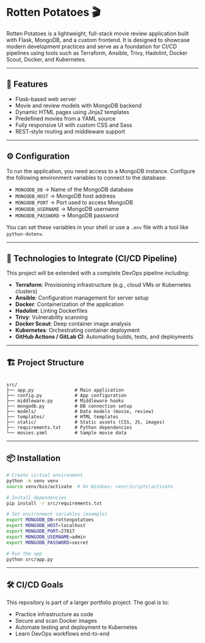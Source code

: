 # Rotten Potatoes 🎬

Rotten Potatoes is a lightweight, full-stack movie review application built with Flask, MongoDB, and a custom frontend. It is designed to showcase modern development practices and serve as a foundation for CI/CD pipelines using tools such as Terraform, Ansible, Trivy, Hadolint, Docker Scout, Docker, and Kubernetes.

---

## 🚀 Features

- Flask-based web server
- Movie and review models with MongoDB backend
- Dynamic HTML pages using Jinja2 templates
- Predefined movies from a YAML source
- Fully responsive UI with custom CSS and Sass
- REST-style routing and middleware support

---

## ⚙️ Configuration

To run the application, you need access to a MongoDB instance. Configure the following environment variables to connect to the database:

- `MONGODB_DB` → Name of the MongoDB database
- `MONGODB_HOST` → MongoDB host address
- `MONGODB_PORT` → Port used to access MongoDB
- `MONGODB_USERNAME` → MongoDB username
- `MONGODB_PASSWORD` → MongoDB password

You can set these variables in your shell or use a `.env` file with a tool like `python-dotenv`.

---

## 🧪 Technologies to Integrate (CI/CD Pipeline)

This project will be extended with a complete DevOps pipeline including:

- **Terraform**: Provisioning infrastructure (e.g., cloud VMs or Kubernetes clusters)
- **Ansible**: Configuration management for server setup
- **Docker**: Containerization of the application
- **Hadolint**: Linting Dockerfiles
- **Trivy**: Vulnerability scanning
- **Docker Scout**: Deep container image analysis
- **Kubernetes**: Orchestrating container deployment
- **GitHub Actions / GitLab CI**: Automating builds, tests, and deployments

---

## 🏗️ Project Structure

```

src/
├── app.py               # Main application
├── config.py            # App configuration
├── middleware.py        # Middleware hooks
├── mongodb.py           # DB connection setup
├── models/              # Data models (movie, review)
├── templates/           # HTML templates
├── static/              # Static assets (CSS, JS, images)
├── requirements.txt     # Python dependencies
└── movies.yaml          # Sample movie data

````

---

## 📦 Installation

```bash
# Create virtual environment
python -m venv venv
source venv/bin/activate  # On Windows: venv\Scripts\activate

# Install dependencies
pip install -r src/requirements.txt

# Set environment variables (example)
export MONGODB_DB=rottenpotatoes
export MONGODB_HOST=localhost
export MONGODB_PORT=27017
export MONGODB_USERNAME=admin
export MONGODB_PASSWORD=secret

# Run the app
python src/app.py
````

---

## 🛠️ CI/CD Goals

This repository is part of a larger portfolio project. The goal is to:

* Practice infrastructure as code
* Secure and scan Docker images
* Automate testing and deployment to Kubernetes
* Learn DevOps workflows end-to-end
